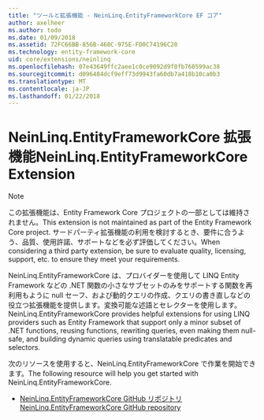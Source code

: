 ```yaml
---
title: "ツールと拡張機能 - NeinLinq.EntityFrameworkCore EF コア"
author: axelheer
ms.author: todo
ms.date: 01/09/2018
ms.assetid: 72FC66BB-856B-468C-975E-FD0C74196C20
ms.technology: entity-framework-core
uid: core/extensions/neinlinq
ms.openlocfilehash: 07e43649ffc2aee1c0ce9092d9f0fb760599ac38
ms.sourcegitcommit: d096484dcf9eff73d9943fa60db7a418b10ca0b3
ms.translationtype: MT
ms.contentlocale: ja-JP
ms.lasthandoff: 01/22/2018
---
```

# <a name="neinlinqentityframeworkcore-extension"></a><span data-ttu-id="cc778-102">NeinLinq.EntityFrameworkCore 拡張機能</span><span class="sxs-lookup"><span data-stu-id="cc778-102">NeinLinq.EntityFrameworkCore Extension</span></span>

> [!NOTE]  
> <span data-ttu-id="cc778-103">この拡張機能は、Entity Framework Core プロジェクトの一部としては維持されません。</span><span class="sxs-lookup"><span data-stu-id="cc778-103">This extension is not maintained as part of the Entity Framework Core project.</span></span> <span data-ttu-id="cc778-104">サードパーティ拡張機能の利用を検討するとき、要件に合うよう、品質、使用許諾、サポートなどを必ず評価してください。</span><span class="sxs-lookup"><span data-stu-id="cc778-104">When considering a third party extension, be sure to evaluate quality, licensing, support, etc. to ensure they meet your requirements.</span></span>

<span data-ttu-id="cc778-105">NeinLinq.EntityFrameworkCore は、プロバイダーを使用して LINQ Entity Framework などの .NET 関数の小さなサブセットのみをサポートする関数を再利用もように null セーフ、および動的クエリの作成、クエリの書き直しなどの役立つ拡張機能を提供します。変換可能な述語とセレクターを使用します。</span><span class="sxs-lookup"><span data-stu-id="cc778-105">NeinLinq.EntityFrameworkCore provides helpful extensions for using LINQ providers such as Entity Framework that support only a minor subset of .NET functions, reusing functions, rewriting queries, even making them null-safe, and building dynamic queries using translatable predicates and selectors.</span></span>

<span data-ttu-id="cc778-106">次のリソースを使用すると、NeinLinq.EntityFrameworkCore で作業を開始できます。</span><span class="sxs-lookup"><span data-stu-id="cc778-106">The following resource will help you get started with NeinLinq.EntityFrameworkCore.</span></span>
* [<span data-ttu-id="cc778-107">NeinLinq.EntityFrameworkCore GitHub リポジトリ</span><span class="sxs-lookup"><span data-stu-id="cc778-107">NeinLinq.EntityFrameworkCore GitHub repository</span></span>](https://github.com/axelheer/nein-linq/)
